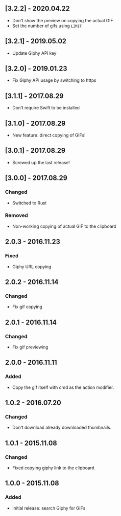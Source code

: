 ## [3.2.2] - 2020.04.22
- Don't show the preview on copying the actual GIF
- Set the number of gifs using `LIMIT`

## [3.2.1] - 2019.05.02
- Update Giphy API key

## [3.2.0] - 2019.01.23
- Fix Giphy API usage by switching to https

## [3.1.1] - 2017.08.29
- Don't require Swift to be installed

## [3.1.0] - 2017.08.29
- New feature: direct copying of GIFs!

## [3.0.1] - 2017.08.29
- Screwed up the last release!

## [3.0.0] - 2017.08.29
### Changed
- Switched to Rust

### Removed
- Non-working copying of actual GIF to the clipboard

## 2.0.3 - 2016.11.23
### Fixed
- Giphy URL copying

## 2.0.2 - 2016.11.14
### Changed
- Fix gif copying

## 2.0.1 - 2016.11.14
### Changed
- Fix gif previewing

## 2.0.0 - 2016.11.11
### Added
- Copy the gif itself with cmd as the action modifier.

## 1.0.2 - 2016.07.20
### Changed
- Don't download already downloaded thumbnails.

## 1.0.1 - 2015.11.08
### Changed
- Fixed copying giphy link to the clipboard.

## 1.0.0 - 2015.11.08
### Added
- Initial release: search Giphy for GIFs.
